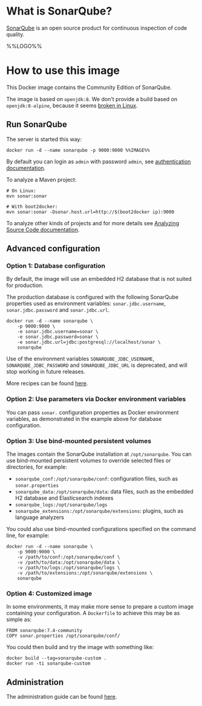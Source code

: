 # What is SonarQube?

[SonarQube](https://www.sonarqube.org/) is an open source product for continuous inspection of code quality.

%%LOGO%%

# How to use this image

This Docker image contains the Community Edition of SonarQube.

The image is based on `openjdk:8`. We don't provide a build based on `openjdk:8-alpine`, because it seems [broken in Linux](https://github.com/docker-library/openjdk/issues/250).

## Run SonarQube

The server is started this way:

	docker run -d --name sonarqube -p 9000:9000 %%IMAGE%%

By default you can login as `admin` with password `admin`, see [authentication documentation](https://docs.sonarqube.org/latest/instance-administration/security/).

To analyze a Maven project:

	# On Linux:
	mvn sonar:sonar
	
	# With boot2docker:
	mvn sonar:sonar -Dsonar.host.url=http://$(boot2docker ip):9000

To analyze other kinds of projects and for more details see [Analyzing Source Code documentation](https://redirect.sonarsource.com/doc/analyzing-source-code.html).

## Advanced configuration

### Option 1: Database configuration

By default, the image will use an embedded H2 database that is not suited for production.

The production database is configured with the following SonarQube properties used as environment variables: `sonar.jdbc.username`, `sonar.jdbc.password` and `sonar.jdbc.url`.

	docker run -d --name sonarqube \
	    -p 9000:9000 \
	    -e sonar.jdbc.username=sonar \
	    -e sonar.jdbc.password=sonar \
	    -e sonar.jdbc.url=jdbc:postgresql://localhost/sonar \
	    sonarqube

Use of the environment variables `SONARQUBE_JDBC_USERNAME`, `SONARQUBE_JDBC_PASSWORD` and `SONARQUBE_JDBC_URL` is deprecated, and will stop working in future releases.

More recipes can be found [here](https://github.com/SonarSource/docker-sonarqube/blob/master/recipes.md).

### Option 2: Use parameters via Docker environment variables

You can pass `sonar.` configuration properties as Docker environment variables, as demonstrated in the example above for database configuration.

### Option 3: Use bind-mounted persistent volumes

The images contain the SonarQube installation at `/opt/sonarqube`. You can use bind-mounted persistent volumes to override selected files or directories, for example:

-	`sonarqube_conf:/opt/sonarqube/conf`: configuration files, such as `sonar.properties`
-	`sonarqube_data:/opt/sonarqube/data`: data files, such as the embedded H2 database and Elasticsearch indexes
-	`sonarqube_logs:/opt/sonarqube/logs`
-	`sonarqube_extensions:/opt/sonarqube/extensions`: plugins, such as language analyzers

You could also use bind-mounted configurations specified on the command line, for example:

	docker run -d --name sonarqube \
	    -p 9000:9000 \
	    -v /path/to/conf:/opt/sonarqube/conf \
	    -v /path/to/data:/opt/sonarqube/data \
	    -v /path/to/logs:/opt/sonarqube/logs \
	    -v /path/to/extensions:/opt/sonarqube/extensions \
	    sonarqube

### Option 4: Customized image

In some environments, it may make more sense to prepare a custom image containing your configuration. A `Dockerfile` to achieve this may be as simple as:

	FROM sonarqube:7.4-community
	COPY sonar.properties /opt/sonarqube/conf/

You could then build and try the image with something like:

	docker build --tag=sonarqube-custom .
	docker run -ti sonarqube-custom

## Administration

The administration guide can be found [here](https://redirect.sonarsource.com/doc/administration-guide.html).
